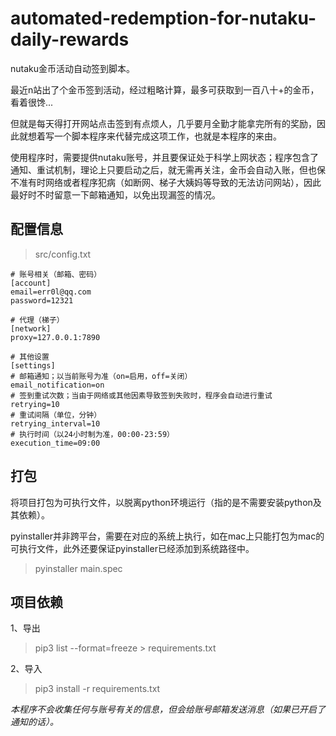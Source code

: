 # automated-redemption-for-nutaku-daily-rewards

nutaku金币活动自动签到脚本。

最近n站出了个金币签到活动，经过粗略计算，最多可获取到一百八十+的金币，看着很馋...

但就是每天得打开网站点击签到有点烦人，几乎要月全勤才能拿完所有的奖励，因此就想着写一个脚本程序来代替完成这项工作，也就是本程序的来由。

使用程序时，需要提供nutaku账号，并且要保证处于科学上网状态；程序包含了通知、重试机制，理论上只要启动之后，就无需再关注，金币会自动入账，但也保不准有时网络或者程序犯病（如断网、梯子大姨妈等导致的无法访问网站），因此最好时不时留意一下邮箱通知，以免出现漏签的情况。

## 配置信息
> src/config.txt
```text
# 账号相关（邮箱、密码）
[account]
email=err0l@qq.com
password=12321

# 代理（梯子）
[network]
proxy=127.0.0.1:7890

# 其他设置
[settings]
# 邮箱通知；以当前账号为准（on=启用，off=关闭）
email_notification=on
# 签到重试次数；当由于网络或其他因素导致签到失败时，程序会自动进行重试
retrying=10
# 重试间隔（单位，分钟）
retrying_interval=10
# 执行时间（以24小时制为准，00:00-23:59）
execution_time=09:00
```

## 打包

将项目打包为可执行文件，以脱离python环境运行（指的是不需要安装python及其依赖）。

pyinstaller并非跨平台，需要在对应的系统上执行，如在mac上只能打包为mac的可执行文件，此外还要保证pyinstaller已经添加到系统路径中。

> pyinstaller main.spec

## 项目依赖

1、导出

> pip3 list --format=freeze > requirements.txt

2、导入

> pip3 install -r requirements.txt

*本程序不会收集任何与账号有关的信息，但会给账号邮箱发送消息（如果已开启了通知的话）。*
